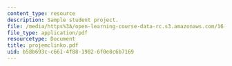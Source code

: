 ```yaml
---
content_type: resource
description: Sample student project.
file: /media/https%3A/open-learning-course-data-rc.s3.amazonaws.com/16-810-engineering-design-and-rapid-prototyping-january-iap-2007/b58b693cc6614f8819826f0e8c6b7169_projemclinko.pdf
file_type: application/pdf
resourcetype: Document
title: projemclinko.pdf
uid: b58b693c-c661-4f88-1982-6f0e8c6b7169
---
```

